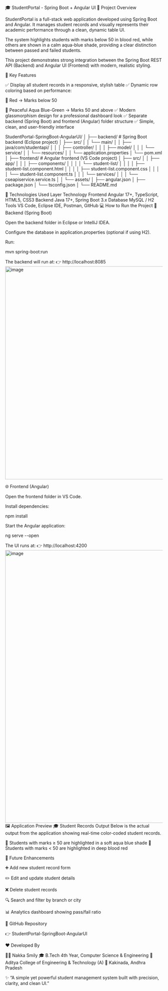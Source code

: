 🎓 StudentPortal - Spring Boot + Angular UI
🧾 Project Overview

StudentPortal is a full-stack web application developed using Spring Boot and Angular.
It manages student records and visually represents their academic performance through a clean, dynamic table UI.

The system highlights students with marks below 50 in blood red, while others are shown in a calm aqua-blue shade, providing a clear distinction between passed and failed students.

This project demonstrates strong integration between the Spring Boot REST API (Backend) and Angular UI (Frontend) with modern, realistic styling.

🌟 Key Features

✅ Display all student records in a responsive, stylish table
✅ Dynamic row coloring based on performance:

🔴 Red → Marks below 50

🩵 Peaceful Aqua Blue-Green → Marks 50 and above
✅ Modern glassmorphism design for a professional dashboard look
✅ Separate backend (Spring Boot) and frontend (Angular) folder structure
✅ Simple, clean, and user-friendly interface

StudentPortal-SpringBoot-AngularUI/
│
├── backend/                       # Spring Boot backend (Eclipse project)
│   ├── src/
│   │   └── main/
│   │       ├── java/com/studentapi/
│   │       │   ├── controller/
│   │       │   ├── model/
│   │       │   └── service/
│   │       └── resources/
│   │           └── application.properties
│   └── pom.xml
│
├── frontend/                      # Angular frontend (VS Code project)
│   ├── src/
│   │   ├── app/
│   │   │   ├── components/
│   │   │   │   └── student-list/
│   │   │   │       ├── student-list.component.html
│   │   │   │       ├── student-list.component.css
│   │   │   │       └── student-list.component.ts
│   │   │   └── services/
│   │   │       └── cseapiservice.service.ts
│   │   └── assets/
│   ├── angular.json
│   ├── package.json
│   └── tsconfig.json
│
└── README.md

🧰 Technologies Used
Layer	Technology
Frontend	Angular 17+, TypeScript, HTML5, CSS3
Backend	Java 17+, Spring Boot 3.x
Database	MySQL / H2
Tools	VS Code, Eclipse IDE, Postman, GitHub
💻 How to Run the Project
🧩 Backend (Spring Boot)

Open the backend folder in Eclipse or IntelliJ IDEA.

Configure the database in application.properties (optional if using H2).

Run:

mvn spring-boot:run


The backend will run at:
👉 http://localhost:8085
<img width="1897" height="678" alt="image" src="https://github.com/user-attachments/assets/e2000629-a991-4e72-8aaf-3f61328f9bcd" />

🌐 Frontend (Angular)

Open the frontend folder in VS Code.

Install dependencies:

npm install


Start the Angular application:

ng serve --open


The UI runs at:
👉 http://localhost:4200
<img width="1729" height="868" alt="image" src="https://github.com/user-attachments/assets/c69abe9b-f8b4-4ed3-b930-522959d911a5" />
🖼️ Application Preview
🎓 Student Records Output
Below is the actual output from the application showing real-time color-coded student records.

🩵 Students with marks ≥ 50 are highlighted in a soft aqua blue shade
🔴 Students with marks < 50 are highlighted in deep blood red

🚀 Future Enhancements

➕ Add new student record form

✏️ Edit and update student details

❌ Delete student records

🔍 Search and filter by branch or city

📊 Analytics dashboard showing pass/fail ratio

🔗 GitHub Repository

👉 StudentPortal-SpringBoot-AngularUI

❤️ Developed By

👩‍💻 Nakka Smily
🎓 B.Tech 4th Year, Computer Science & Engineering
🏫 Aditya College of Engineering & Technology (A)
📍 Kakinada, Andhra Pradesh

✨ “A simple yet powerful student management system built with precision, clarity, and clean UI.”
